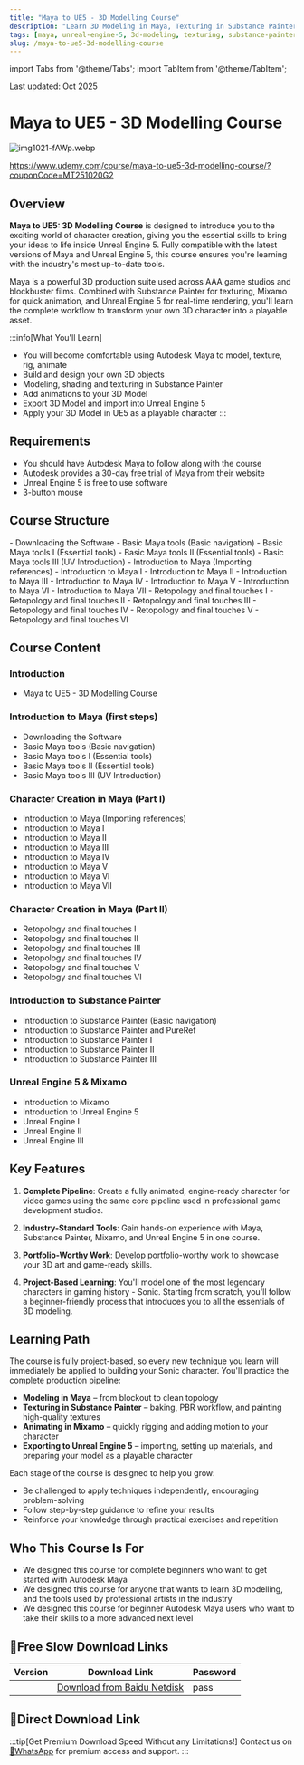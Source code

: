 ```yaml
---
title: "Maya to UE5 - 3D Modelling Course"
description: "Learn 3D Modeling in Maya, Texturing in Substance Painter, and Exporting Playable Characters to Unreal Engine 5. Complete course covering character creation, texturing, and game integration."
tags: [maya, unreal-engine-5, 3d-modeling, texturing, substance-painter]
slug: /maya-to-ue5-3d-modelling-course
---
```


import Tabs from '@theme/Tabs';
import TabItem from '@theme/TabItem';

Last updated: Oct 2025

# Maya to UE5 - 3D Modelling Course

![img1021-fAWp.webp](https://list.ucards.store/d/img/img1021-fAWp.webp)

https://www.udemy.com/course/maya-to-ue5-3d-modelling-course/?couponCode=MT251020G2

## Overview

**Maya to UE5: 3D Modelling Course** is designed to introduce you to the exciting world of character creation, giving you the essential skills to bring your ideas to life inside Unreal Engine 5. Fully compatible with the latest versions of Maya and Unreal Engine 5, this course ensures you're learning with the industry's most up-to-date tools.

Maya is a powerful 3D production suite used across AAA game studios and blockbuster films. Combined with Substance Painter for texturing, Mixamo for quick animation, and Unreal Engine 5 for real-time rendering, you'll learn the complete workflow to transform your own 3D character into a playable asset.

:::info[What You'll Learn]
- You will become comfortable using Autodesk Maya to model, texture, rig, animate
- Build and design your own 3D objects
- Modeling, shading and texturing in Substance Painter
- Add animations to your 3D Model
- Export 3D Model and import into Unreal Engine 5
- Apply your 3D Model in UE5 as a playable character
:::

## Requirements

- You should have Autodesk Maya to follow along with the course
- Autodesk provides a 30-day free trial of Maya from their website
- Unreal Engine 5 is free to use software
- 3-button mouse

## Course Structure

<Tabs>
<TabItem value="intro" label="Introduction to Maya">
- Downloading the Software
- Basic Maya tools (Basic navigation)
- Basic Maya tools I (Essential tools)
- Basic Maya tools II (Essential tools)
- Basic Maya tools III (UV Introduction)
</TabItem>
<TabItem value="char1" label="Character Creation I">
- Introduction to Maya (Importing references)
- Introduction to Maya I
- Introduction to Maya II
- Introduction to Maya III
- Introduction to Maya IV
- Introduction to Maya V
- Introduction to Maya VI
- Introduction to Maya VII
</TabItem>
<TabItem value="char2" label="Character Creation II">
- Retopology and final touches I
- Retopology and final touches II
- Retopology and final touches III
- Retopology and final touches IV
- Retopology and final touches V
- Retopology and final touches VI
</TabItem>
</Tabs>

## Course Content

### Introduction
- Maya to UE5 - 3D Modelling Course

### Introduction to Maya (first steps)
- Downloading the Software
- Basic Maya tools (Basic navigation)
- Basic Maya tools I (Essential tools)
- Basic Maya tools II (Essential tools)
- Basic Maya tools III (UV Introduction)

### Character Creation in Maya (Part I)
- Introduction to Maya (Importing references)
- Introduction to Maya I
- Introduction to Maya II
- Introduction to Maya III
- Introduction to Maya IV
- Introduction to Maya V
- Introduction to Maya VI
- Introduction to Maya VII

### Character Creation in Maya (Part II)
- Retopology and final touches I
- Retopology and final touches II
- Retopology and final touches III
- Retopology and final touches IV
- Retopology and final touches V
- Retopology and final touches VI

### Introduction to Substance Painter
- Introduction to Substance Painter (Basic navigation)
- Introduction to Substance Painter and PureRef
- Introduction to Substance Painter I
- Introduction to Substance Painter II
- Introduction to Substance Painter III

### Unreal Engine 5 & Mixamo
- Introduction to Mixamo
- Introduction to Unreal Engine 5
- Unreal Engine I
- Unreal Engine II
- Unreal Engine III

## Key Features

1. **Complete Pipeline**: Create a fully animated, engine-ready character for video games using the same core pipeline used in professional game development studios.

2. **Industry-Standard Tools**: Gain hands-on experience with Maya, Substance Painter, Mixamo, and Unreal Engine 5 in one course.

3. **Portfolio-Worthy Work**: Develop portfolio-worthy work to showcase your 3D art and game-ready skills.

4. **Project-Based Learning**: You'll model one of the most legendary characters in gaming history - Sonic. Starting from scratch, you'll follow a beginner-friendly process that introduces you to all the essentials of 3D modeling.

## Learning Path

The course is fully project-based, so every new technique you learn will immediately be applied to building your Sonic character. You'll practice the complete production pipeline:

- **Modeling in Maya** – from blockout to clean topology
- **Texturing in Substance Painter** – baking, PBR workflow, and painting high-quality textures
- **Animating in Mixamo** – quickly rigging and adding motion to your character
- **Exporting to Unreal Engine 5** – importing, setting up materials, and preparing your model as a playable character

Each stage of the course is designed to help you grow:
- Be challenged to apply techniques independently, encouraging problem-solving
- Follow step-by-step guidance to refine your results
- Reinforce your knowledge through practical exercises and repetition

## Who This Course Is For

- We designed this course for complete beginners who want to get started with Autodesk Maya
- We designed this course for anyone that wants to learn 3D modelling, and the tools used by professional artists in the industry
- We designed this course for beginner Autodesk Maya users who want to take their skills to a more advanced next level

## 🐌Free Slow Download Links

| Version | Download Link | Password |
|--------|---------------|----------|
| | [Download from Baidu Netdisk](https://pan.baidu.com/s/link) | pass |

## 🚀Direct Download Link

:::tip[Get Premium Download Speed Without any Limitations!]
Contact us on [💬WhatsApp](https://wa.me/+8613237610083) for premium access and support.
:::

